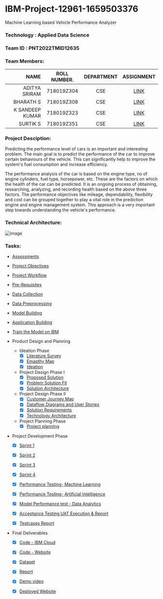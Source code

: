 # IBM-Project-12961-1659503376 
Machine Learning based Vehicle Performance Analyzer


### Technology  : Applied Data Science
### Team ID     : PNT2022TMID12635
### Team Members:

|NAME               | ROLL NUMBER.    | DEPARTMENT  | ASSIGNMENT | 
|------------------:|:---------------:|:-----------:|:----------:|
|ADITYA SRIRAM      |  718019Z304     |   CSE       | [LINK](https://github.com/IBM-EPBL/IBM-Project-12961-1659503376/tree/main/Assessments/Aditya%20Sriram)   |
|BHARATH S          |  718019Z308     |   CSE       | [LINK](https://github.com/IBM-EPBL/IBM-Project-12961-1659503376/tree/main/Assessments/Bharath%20S)   | 
|K SANDEEP KUMAR    |  718019Z323     |   CSE       | [LINK](https://github.com/IBM-EPBL/IBM-Project-12961-1659503376/tree/main/Assessments/K%20Sandeep%20Kumar%20-%20Team%20Lead)   |
|SURTIK S           |  718019Z351     |   CSE       | [LINK](https://github.com/IBM-EPBL/IBM-Project-12961-1659503376/tree/main/Assessments/Surtik%20S)   |


### Project Desciption:
Predicting the performance level of cars is an important and interesting problem. The main goal is to predict the performance of the car to improve certain behaviours of the vehicle. This can significantly help to improve the system's fuel consumption and increase efficiency.

The performance analysis of the car is based on the engine type, no of engine cylinders, fuel type, horsepower, etc. These are the factors on which the health of the car can be predicted. It is an ongoing process of obtaining, researching, analyzing, and recording health based on the above three factors. The performance objectives like mileage, dependability, flexibility and cost can be grouped together to play a vital role in the prediction engine and engine management system. This approach is a very important step towards understanding the vehicle's performance.


### Technical Architecture:
![image](https://user-images.githubusercontent.com/88080609/193425222-850f5dd3-0daa-4ef4-a4e4-25f24628de34.png)

### Tasks:
* [Assessments](https://github.com/IBM-EPBL/IBM-Project-12961-1659503376/tree/main/Assessments)
* [Project Objectives](https://github.com/IBM-EPBL/IBM-Project-12961-1659503376/tree/main/Project%20objectives)
* [Project Workflow](https://github.com/IBM-EPBL/IBM-Project-12961-1659503376/tree/main/Project%20Workflow)
* [Pre-Requisites](https://github.com/IBM-EPBL/IBM-Project-12961-1659503376/tree/main/Pre-Requisites)
* [Data Collection](https://github.com/IBM-EPBL/IBM-Project-12961-1659503376/tree/main/Data%20Collection)
* [Data Preprocessing](https://github.com/IBM-EPBL/IBM-Project-12961-1659503376/tree/main/Data%20Preprocessing)
* [Model Building](https://github.com/IBM-EPBL/IBM-Project-12961-1659503376/tree/main/Model%20Building)
* [Application Building](https://github.com/IBM-EPBL/IBM-Project-12961-1659503376/tree/main/Application%20building)
* [Train the Model on IBM](https://github.com/IBM-EPBL/IBM-Project-12961-1659503376/tree/main/Train%20the%20model%20on%20IBM)


* Product Design and Planning
    - Ideation Phase
        - [x] [Literature Survey](https://github.com/IBM-EPBL/IBM-Project-12961-1659503376/blob/main/Project%20Design%20%26%20Planning/Ideation%20Phase/PNT2022TMID12635%20-%20Literature%20Survey.pdf)
        - [x] [Emapthy Map](https://github.com/IBM-EPBL/IBM-Project-12961-1659503376/blob/main/Project%20Design%20%26%20Planning/Ideation%20Phase/PNT2022TMID12635%20-%20Empathy%20Map.pdf)
        - [x] [Ideation](https://github.com/IBM-EPBL/IBM-Project-12961-1659503376/blob/main/Project%20Design%20%26%20Planning/Ideation%20Phase/PNT2022TMID12635%20-%20Ideation%20Map.pdf)
    - Project Design Phase I
        - [x] [Proposed Solution](https://github.com/IBM-EPBL/IBM-Project-12961-1659503376/blob/main/Project%20Design%20%26%20Planning/Project%20Design%20Phase%20I/PNT2022TMID12635%20-%20Proposed%20Solution.pdf)
        - [x] [Problem Solution Fit](https://github.com/IBM-EPBL/IBM-Project-12961-1659503376/blob/main/Project%20Design%20%26%20Planning/Project%20Design%20Phase%20I/PNT2022TMID12635%20-%20Solution%20Fit.pdf)
        - [x] [Solution Architecture](https://github.com/IBM-EPBL/IBM-Project-12961-1659503376/blob/main/Project%20Design%20%26%20Planning/Project%20Design%20Phase%20I/PNT2022TMID12635%20-%20System%20Architecture.pdf)
    - Project Design Phase II
        - [x] [Customer Journey Map](https://github.com/IBM-EPBL/IBM-Project-12961-1659503376/blob/main/Project%20Design%20%26%20Planning/Project%20Design%20Phase%20II/PNT2022TMID12635%20-%20Customer%20Journey%20Map.pdf)
        - [x] [Dataflow Diagrams and User Stories](https://github.com/IBM-EPBL/IBM-Project-12961-1659503376/blob/main/Project%20Design%20%26%20Planning/Project%20Design%20Phase%20II/PNT2022TMID12635%20-%20DataFlow%20Diagram%20And%20User%20Stories.pdf)
        - [x] [Solution Requirements](https://github.com/IBM-EPBL/IBM-Project-12961-1659503376/blob/main/Project%20Design%20%26%20Planning/Project%20Design%20Phase%20II/PNT2022TMID12635-%20Solution_Requirements.pdf)
        - [x] [Technology Architecture](https://github.com/IBM-EPBL/IBM-Project-12961-1659503376/blob/main/Project%20Design%20%26%20Planning/Project%20Design%20Phase%20II/PNT2022TMID12635-Technology%20Architecture.pdf)
    - Project Planning Phase
        - [x] [Project planning](https://github.com/IBM-EPBL/IBM-Project-12961-1659503376/blob/main/Project%20Design%20%26%20Planning/Project%20Planning/Project%20planning.pdf)

* Project Development Phase
    - [x] [Sprint 1](https://github.com/IBM-EPBL/IBM-Project-12961-1659503376/tree/main/Project%20Development%20Phase/Sprint%201)
    - [x] [Sprint 2](https://github.com/IBM-EPBL/IBM-Project-12961-1659503376/tree/main/Project%20Development%20Phase/Sprint%202)
    - [x] [Sprint 3](https://github.com/IBM-EPBL/IBM-Project-12961-1659503376/tree/main/Project%20Development%20Phase/Sprint%203)
    - [x] [Sprint 4](https://github.com/IBM-EPBL/IBM-Project-12961-1659503376/tree/main/Project%20Development%20Phase/Sprint%204)

    - [x] [Performance Testing- Machine Learning](https://github.com/IBM-EPBL/IBM-Project-12961-1659503376/blob/main/Project%20Development%20Phase/PNT2022TMID12635-Performance%20Testing.pdf)
    - [x] [Performance Testing- Artificial Intelligence](https://github.com/IBM-EPBL/IBM-Project-12961-1659503376/blob/main/Project%20Development%20Phase/PNT2022TMID12635-Performance%20Testing%20-%20Artificial%20Intelligence.pdf)
    - [x] [Model Performance test - Data Analytics](https://github.com/IBM-EPBL/IBM-Project-12961-1659503376/blob/main/Project%20Development%20Phase/PNT2022TMID12635-Data%20Analytics.pdf)
    - [x] [Acceptance Testing UAT Execution & Report](https://github.com/IBM-EPBL/IBM-Project-12961-1659503376/blob/main/Project%20Development%20Phase/PNT2022TMID12635-Acceptance%20Testing%20UAT%20Execution%20%26%20Report%20Submission.docx.pdf)
    - [x] [Testcases Report](https://github.com/IBM-EPBL/IBM-Project-12961-1659503376/blob/main/Project%20Development%20Phase/PNT2022TMID12635-Testcases%20Report.pdf)

* Final Deliverables
    - [x] [Code - IBM Cloud](https://github.com/IBM-EPBL/IBM-Project-12961-1659503376/tree/main/Final%20Deliverables/Code-IBM%20cloud)
    - [x] [Code - Website](https://github.com/IBM-EPBL/IBM-Project-12961-1659503376/tree/main/Final%20Deliverables/Code-Website)
    - [x] [Dataset](https://github.com/IBM-EPBL/IBM-Project-12961-1659503376/tree/main/Final%20Deliverables/Dataset)
    - [x] [Report](https://github.com/IBM-EPBL/IBM-Project-12961-1659503376/blob/main/Final%20Deliverables/Report.pdf)
    - [x] [Demo video](https://drive.google.com/file/d/19J2ayAAJ2NK8y7usgcY3C5yPUZN9U48d/view?usp=share_link)
    - [x] [Deployed Website](https://vehicle-performance-analyzer.herokuapp.com)


